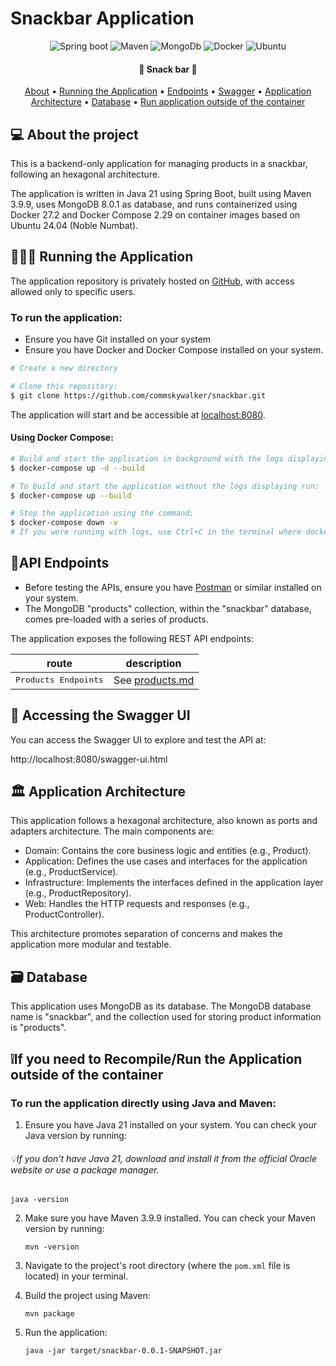 # Snackbar Application

<p align="center">
	<img alt="Spring boot" src="https://img.shields.io/badge/Spring%20Boot-6DB33F.svg?style=for-the-badge&logo=Spring-Boot&logoColor=white">
	<img alt="Maven" src="https://img.shields.io/badge/Apache%20Maven-C71A36.svg?style=for-the-badge&logo=Apache-Maven&logoColor=white">
	<img alt="MongoDb" src="https://img.shields.io/badge/MongoDB-47A248.svg?style=for-the-badge&logo=MongoDB&logoColor=white">
	<img alt="Docker" src="https://img.shields.io/badge/Docker-2496ED.svg?style=for-the-badge&logo=Docker&logoColor=white   ">
	<img alt="Ubuntu" src="https://img.shields.io/badge/Ubuntu-E95420.svg?style=for-the-badge&logo=Ubuntu&logoColor=white">
</p>

<h4 align="center"> 
  🍔 Snack bar 🍟
</h4>

<p align="center">
<a href="#about">About</a> •
<a href="#run"> Running the Application</a> •
<a href="#endpoints">Endpoints</a> •
<a href="#swagger">Swagger</a> •
<a href="#architecture">Application Architecture</a> •
<a href="#database">Database</a> •
<a href="#run-outside">Run application outside of the container</a> 
</p>
   
<p id="about">

## 💻 About the project
This is a backend-only application for managing products in a snackbar, following an hexagonal architecture.

The application is written in Java 21 using Spring Boot, built using Maven 3.9.9, uses MongoDB 8.0.1 as database, and runs containerized using Docker 27.2 and Docker Compose 2.29 on container images based on Ubuntu 24.04 (Noble Numbat).
</p>


   

<p id="run">

## 🏃‍♂️‍➡️ Running the Application
</p>

The application repository is privately hosted on [GitHub](https://github.com/commskywalker/snackbar), with access allowed only to specific users.

### To run the application: 
* Ensure you have Git installed on your system
* Ensure you have Docker and Docker Compose installed on your system.

```bash
# Create a new directory

# Clone this repository:
$ git clone https://github.com/commskywalker/snackbar.git

```
The application will start and be accessible at [localhost:8080](http://localhost:8080).

#### Using Docker Compose:
```bash
# Build and start the application in background with the logs displaying in the console using the command:
$ docker-compose up -d --build

# To build and start the application without the logs displaying run:
$ docker-compose up --build

# Stop the application using the command:
$ docker-compose down -v
# If you were running with logs, use Ctrl+C in the terminal where docker-compose is running and then the command above

```


<p id="endpoints">
   
## 📍API Endpoints
</p>

* Before testing the APIs, ensure you have [Postman](https://www.postman.com/) or similar installed on your system.
* The MongoDB "products" collection, within the "snackbar" database, comes pre-loaded with a series of products.

The application exposes the following REST API endpoints:

<div align="center">

| route               | description                                          
|----------------------|-----------------------------------------------------
| <kbd>Products Endpoints</kbd>     | See [products.md](https://github.com/commskywalker/snackbar/blob/main/database/dbLoad.sh)
</div>


<p id="swagger">
	
## 📄 Accessing the Swagger UI
</p>

You can access the Swagger UI to explore and test the API at:

http://localhost:8080/swagger-ui.html

<p id="architecture">
	
## 🏛️ Application Architecture
</p>

This application follows a hexagonal architecture, also known as ports and adapters architecture. The main components are:

- Domain: Contains the core business logic and entities (e.g., Product).
- Application: Defines the use cases and interfaces for the application (e.g., ProductService).
- Infrastructure: Implements the interfaces defined in the application layer (e.g., ProductRepository).
- Web: Handles the HTTP requests and responses (e.g., ProductController).

This architecture promotes separation of concerns and makes the application more modular and testable.

<p id="database">
	
## 🗃️ Database
</p>
This application uses MongoDB as its database. The MongoDB database name is "snackbar", and the collection used for storing product information is "products".

<p id="run-outside">
	
## ❕If you need to Recompile/Run the Application outside of the container
</p>


### To run the application directly using Java and Maven:

1. Ensure you have Java 21 installed on your system. You can check your Java version by running:
<h6>💡If you don't have Java 21, download and install it from the official Oracle website or use a package manager. </h6>

   ```
   java -version
   ```


2. Make sure you have Maven 3.9.9 installed. You can check your Maven version by running:
   ```
   mvn -version
   ```

3. Navigate to the project's root directory (where the `pom.xml` file is located) in your terminal.

4. Build the project using Maven:
   ```
   mvn package
   ```

6. Run the application:
   ```
   java -jar target/snackbar-0.0.1-SNAPSHOT.jar
   ```
